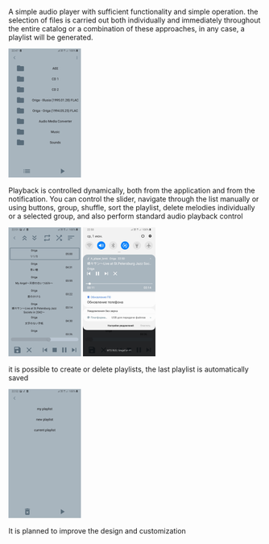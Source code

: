 A simple audio player with sufficient functionality and simple operation.
the selection of files is carried out both individually and immediately throughout the entire catalog or a combination of these approaches, in any case, a playlist will be generated.

<p align="left">
  <img src="https://github.com/comanch22/ValleyWindAwake/blob/main/Screenshot_20220601-224716_A_player_kmti.jpg" width="144" height="256">
</p>

Playback is controlled dynamically, both from the application and from the notification.
You can control the slider, navigate through the list manually or using buttons, group, shuffle, sort the playlist, delete melodies individually or a selected group, and also perform standard audio playback control

<p align="left">
  <img src="https://github.com/comanch22/ValleyWindAwake/blob/main/Screenshot_20220601-225122_A_player_kmti.jpg" width="144" height="256">
  <img src="https://github.com/comanch22/ValleyWindAwake/blob/main/Screenshot_20220601-225049_A_player_kmti.jpg" width="144" height="256">
</p>

it is possible to create or delete playlists, the last playlist is automatically saved

<p align="left">
  <img src="https://github.com/comanch22/ValleyWindAwake/blob/main/Screenshot_20220601-225217_A_player_kmti.jpg" width="144" height="256">
</p>

It is planned to improve the design and customization
